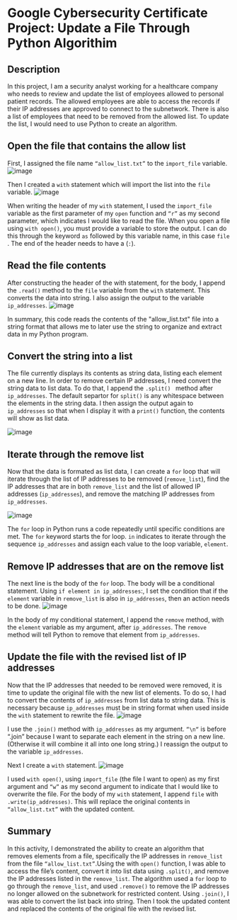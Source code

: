 # Google Cybersecurity Certificate Project: Update a File Through Python Algorithim
## Description
In this project, I am a security analyst working for a healthcare company who needs to review and update the list of employees allowed to personal patient records. The allowed employees are able to access the records if their IP addresses are approved to connect to the subnetwork. There is also a list of employees that need to be removed from the allowed list. 
To update the list, I would need to use Python to create an algorithm.

## Open the file that contains the allow list
First, I assigned the file name ``“allow_list.txt”`` to the ``import_file`` variable. 
![image](https://github.com/user-attachments/assets/d698fc11-46e9-49ae-941b-84d62291b384)

Then I created a ``with`` statement which will import the list into the ``file`` variable. 
![image](https://github.com/user-attachments/assets/e8dfa095-f3be-4ac6-8e95-13a7999aba35)

When writing the header of my ``with``  statement, I used the ``import_file`` variable as the first parameter of my ``open`` function and ``“r”`` as my second parameter, which indicates I would like to read the file. When you open a file using ``with open()``, you must provide a variable to store the output. I can do this through the keyword ``as`` followed by this variable name, in this case `file` . The end of the header needs to have a (``:``). 

## Read the file contents

After constructing the header of the with statement, for the body, I append the ``.read()`` method to the ``file`` variable from the `with` statement. This converts the data into string. I also assign the output to the variable ``ip_addresses``.
![image](https://github.com/user-attachments/assets/4d3038fb-783c-4e03-8f97-06a71d550922)

 In summary, this code reads the contents of the "allow_list.txt" file into a string format that allows me to later use the string to organize and extract data in my Python program.

## Convert the string into a list
The file currently displays its contents as string data, listing each element on a new line. In order to remove certain IP addresses, I need convert the string data to list data. To do that, I append the ``.split() `` method after ``ip_addresses``. The default separtor for `split()` is any whitespace between the elements in the string data. I then assign the output again to ``ip_addresses`` so that when I display it with a `print()` function, the contents will show as list data. 

![image](https://github.com/user-attachments/assets/a42c6246-2105-4fc6-b445-5cb3dce8f7b3)

## Iterate through the remove list

Now that the data is formated as list data, I can create a `for` loop that will iterate through the list of IP addresses to be removed (`remove_list`), find the IP addresses that are in both `remove_list` and the list of allowed IP addresses (`ip_addresses`), and remove the matching IP addresses from `ip_addresses`. 

![image](https://github.com/user-attachments/assets/4582ffb0-ad32-472c-a1e2-5037e90ca175)

The `for` loop in Python runs a code repeatedly until specific conditions are met. The ``for`` keyword starts the for loop. `in` indicates to iterate through the sequence ``ip_addresses`` and assign each value to the loop variable, ``element``. 



## Remove IP addresses that are on the remove list
The next line is the body of the ``for`` loop. The body will be a conditional statement. Using ``if element in ip_addresses``:, I set the condition that if the ``element`` variable in `remove_list` is also in ``ip_addresses``, then an action needs to be done.
![image](https://github.com/user-attachments/assets/687631a3-77c8-4aa6-a047-096214ac5e2b)

In the body of my conditional statement, I append the ``remove`` method, with the ``element`` variable as my argument, after ``ip_addresses``. The ``remove`` method will tell Python to remove that element from ``ip_addresses``. 

## Update the file with the revised list of IP addresses 

Now that the IP addresses that needed to be removed were removed, it is time to update the original file with the new list of elements. To do so, I had to convert the contents of ``ip_addresses`` from list data to string data. This is necessary because ``ip_addresses`` must be in string format when used inside the ``with`` statement to rewrite the file. 
![image](https://github.com/user-attachments/assets/2c16efca-1c5b-49dd-ad39-a5a902b3bacb)

I use the ``.join()`` method with ``ip_addresses`` as my argument. ``“\n“`` is before “.join” because I want to separate each element in the string on a new line. (Otherwise it will combine it all into one long string.) I reassign the output to the variable `ip_addresses`.

Next I create a `with` statement. 
![image](https://github.com/user-attachments/assets/b14abbc2-7a99-4472-b223-8663b3232828)

I used ``with open()``, using ``import_file`` (the file I want to open) as my first argument and ``“w”`` as my second argument to indicate that I would like to overwrite the file. For the body of my `with` statement, I append ``file`` with ``.write(ip_addresses)``. This will replace the original contents in ``“allow_list.txt”`` with the updated content.

## Summary
In this activity, I demonstrated the ability to create an algorithm that removes elements from a file, specifically the IP addresses in ``remove_list`` from the file ``“allow_list.txt”``.Using the with ``open()`` function, I was able to access the file’s content, convert it into list data using ``.split()``, and  remove the IP addresses listed in the ``remove_list``. The algorithm used a ``for`` loop to go through the ``remove_list``, and used ``.remove()`` to remove the IP addresses no longer allowed on the subnetwork for restricted content. Using ``.join()``, I was able to convert the list back into string. Then I took the updated content and replaced the contents of the original file with the revised list.
